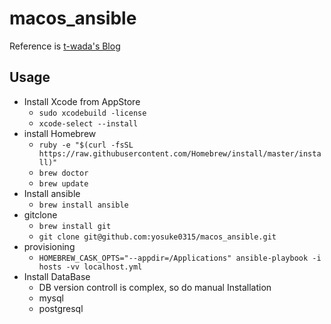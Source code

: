 # macos_ansible

Reference is [t-wada's Blog](http://t-wada.hatenablog.jp/entry/mac-provisioning-by-ansible)

## Usage

- Install Xcode from AppStore
  - ```sudo xcodebuild -license```
  - ```xcode-select --install```
- install Homebrew
  - ```ruby -e "$(curl -fsSL https://raw.githubusercontent.com/Homebrew/install/master/install)"```
  - ```brew doctor```
  - ```brew update```
- Install ansible
  - ```brew install ansible```
- gitclone
  - ```brew install git```
  - ```git clone git@github.com:yosuke0315/macos_ansible.git```
- provisioning
  - ```HOMEBREW_CASK_OPTS="--appdir=/Applications" ansible-playbook -i hosts -vv localhost.yml```
- Install DataBase
  - DB version controll is complex, so do manual Installation
  - mysql
  - postgresql
